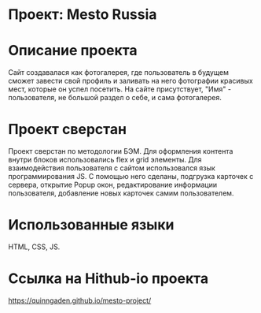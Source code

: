 # Проект: Mesto Russia

# Описание проекта
Сайт создавалася как фотогалерея, где пользователь в будущем сможет завести свой профиль и заливать на него фотографии красивых мест, которые он успел посетить. На сайте присутствует, "Имя" - пользователя, не большой раздел о себе, и сама фотогалерея.

# Проект сверстан
Проект сверстан по методологии БЭМ. Для оформления контента внутри блоков использовались flex и grid элементы. Для взаимодействия пользователя с сайтом использовался язык программирования JS. С помощью него сделаны, подгрузка карточек с сервера, открытие Popup окон, редактирование информации пользователя, добавление новых карточек самим пользователем.

# Использованные языки
HTML, CSS, JS.

# Ссылка на Hithub-io проекта
https://quinngaden.github.io/mesto-project/
